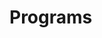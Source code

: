 # Programs







































































































































































